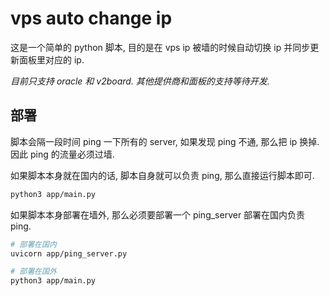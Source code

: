 # vps auto change ip

这是一个简单的 python 脚本, 目的是在 vps ip 被墙的时候自动切换 ip 并同步更新面板里对应的 ip.

_目前只支持 oracle 和 v2board. 其他提供商和面板的支持等待开发._

## 部署

脚本会隔一段时间 ping 一下所有的 server, 如果发现 ping 不通, 那么把 ip 换掉. 因此 ping 的流量必须过墙.

如果脚本本身就在国内的话, 脚本自身就可以负责 ping, 那么直接运行脚本即可.

```bash
python3 app/main.py
```

如果脚本本身部署在墙外, 那么必须要部署一个 ping_server 部署在国内负责 ping.

```bash
# 部署在国内
uvicorn app/ping_server.py

# 部署在国外
python3 app/main.py
```
